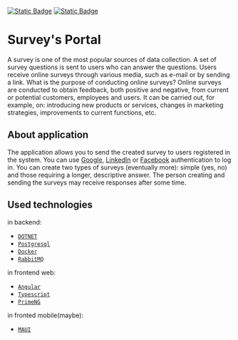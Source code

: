 [![Static Badge](https://img.shields.io/badge/100%20Commits-green?style=for-the-badge&label=The%20project%20participates%20in&link=right%2Fhttps%3A%2F%2F100commitow.pl)](https://100commitow.pl)
[![Static Badge](https://img.shields.io/badge/MIT-green?style=for-the-badge&label=License)](https://github.com/KarolMaliglowka/SurveysPortal/blob/master/License)

# Survey's Portal

A survey is one of the most popular sources of data collection. A set of survey questions is sent to users who can answer the questions. Users receive online surveys through various media, such as e-mail or by sending a link.
What is the purpose of conducting online surveys? Online surveys are conducted to obtain feedback, both positive and negative, from current or potential customers, employees and users.
It can be carried out, for example, on: introducing new products or services, changes in marketing strategies, improvements to current functions, etc.

## About application
The application allows you to send the created survey to users registered in the system. You can use [Google](http://google.pl), [LinkedIn](https://linkedin.com) or [Facebook](https://facebook.com) authentication to log in. You can create two types of surveys (eventually more): simple (yes, no) and those requiring a longer, descriptive answer. The person creating and sending the surveys may receive responses after some time.

## Used technologies

in backend:
- [`DOTNET`](https://dotnet.microsoft.com/en-us/)
- [`Postgresql`](https://www.postgresql.org.pl/)
- [`Docker`](https://www.docker.com/)
- [`RabbitMQ`](https://www.rabbitmq.com/)

in frontend web:
- [`Angular`](https://angular.io/)
- [`Typescript`](https://www.typescriptlang.org/)
- [`PrimeNG`](https://primeng.org/)

in fronted mobile(maybe):

- [`MAUI`](https://dotnet.microsoft.com/en-us/apps/maui)

